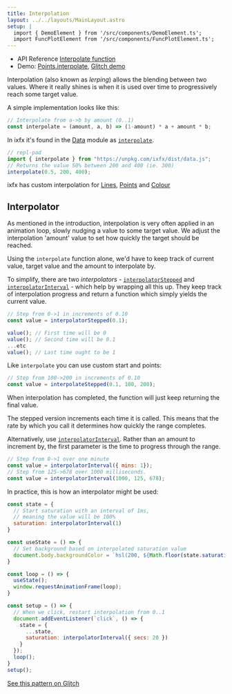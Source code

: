 ```yaml
---
title: Interpolation
layout: ../../layouts/MainLayout.astro
setup: |
  import { DemoElement } from '/src/components/DemoElement.ts';
  import FuncPlotElement from '/src/components/FuncPlotElement.ts';
---
```


<script type="module" hoist>
  import '/src/components/ReplPad';
</script>

<div class="tip">
<ul>
<li>API Reference <a href="https://clinth.github.io/ixfx/functions/Data.interpolate.html">Interpolate function</a></li>
<li>Demo: <a href="https://clinth.github.io/ixfx-demos/geometry/point-interpolate/">Points.interpolate</a>, <a href="https://glitch.com/edit/#!/ixfx-interpolate-basics">Glitch demo</a>
</ul>
</div>

Interpolation (also known as _lerping_) allows the blending between two values. Where it really shines is when it is used over time to progressively reach some target value.

A simple implementation looks like this:

```js
// Interpolate from a->b by amount (0..1)
const interpolate = (amount, a, b) => (1-amount) * a + amount * b;
```

In ixfx it's found in the [Data](https://clinth.github.io/ixfx/modules/Data.html) module as [`interpolate`](https://clinth.github.io/ixfx/functions/Data.interpolate.html).

```js
// repl-pad
import { interpolate } from "https://unpkg.com/ixfx/dist/data.js";
// Returns the value 50% between 200 and 400 (ie. 300)
interpolate(0.5, 200, 400);
```

ixfx has custom interpolation for [Lines](../../types/geometry/line/#interpolation), [Points](../../types/geometry/point/#interpolation) and [Colour](../../types/colour/#interpolation)

## Interpolator

As mentioned in the introduction, interpolation is very often applied in an animation loop, slowly nudging a value to some target value. We adjust the interpolation 'amount' value to set how quickly the target should be reached.

Using the `interpolate` function alone, we'd have to keep track of current value, target value and the amount to interpolate by. 

To simplify, there are two  _interpolators_ - [`interpolatorStepped`](https://clinth.github.io/ixfx/functions/Data.interpolatorStepped.html) and [`interpolatorInterval`](https://clinth.github.io/ixfx/functions/Data.interpolatorInterval.html) - which help by wrapping all this up. They keep track of interpolation progress and return a function which simply yields the current value.

```js
// Step from 0->1 in increments of 0.10
const value = interpolatorStepped(0.1);

value(); // First time will be 0
value(); // Second time will be 0.1
...etc
value(); // Last time ought to be 1
```

Like `interpolate` you can use custom start and points:
```js
// Step from 100->200 in increments of 0.10
const value = interpolateStepped(0.1, 100, 200);
```

When interpolation has completed, the function will just keep returning the final value.

The stepped version increments each time it is called. This means that the rate by which you call it determines how quickly
the range completes. 

Alternatively, use [`interpolatorInterval`](https://clinth.github.io/ixfx/functions/Data.interpolatorInterval.html). Rather than an amount to increment by, the first parameter is the time to progress through the range.

```js
// Step from 0->1 over one minute
const value = interpolatorInterval({ mins: 1});
// Step from 125->678 over 1000 milliseconds.
const value = interpolatorInterval(1000, 125, 678);
```

In practice, this is how an interpolator might be used:

```js
const state = {
  // Start saturation with an interval of 1ms,
  // meaning the value will be 100%
  saturation: interpolatorInterval(1)
}

const useState = () => {
  // Set background based on interpolated saturation value
  document.body.backgroundColor = `hsl(200, ${Math.floor(state.saturation()*100)}, 50%)`
}

const loop = () => {
  useState();
  window.requestAnimationFrame(loop);
}

const setup = () => {
  // When we click, restart interpolation from 0..1
  document.addEventListener(`click`, () => {
    state = {
      ...state,
      saturation: interpolatorInterval({ secs: 20 })
    }
  });
  loop();
}
setup();
```

[See this pattern on Glitch](https://glitch.com/edit/#!/ixfx-interpolate-basics)